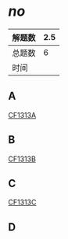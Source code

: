 #  *no*


|解题数|  2.5  |
|--|--|
|总题数| 6    |
|时间|       |


## A
[CF1313A](../cf/CF1313A.md)

## B
[CF1313B](../cf/CF1313B.md)

## C
[CF1313C](../cf/CF1313C.md)

## D